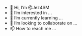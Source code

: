 - 👋 Hi, I’m @Jez4SM
- 👀 I’m interested in ...
- 🌱 I’m currently learning ...
- 💞️ I’m looking to collaborate on ...
- 📫 How to reach me ...

<!---
Jez4SM/Jez4SM is a ✨ special ✨ repository because its `README.md` (this file) appears on your GitHub profile.
You can click the Preview link to take a look at your changes.
--->
